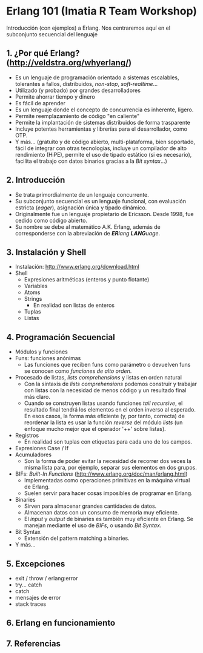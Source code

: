 # Erlang 101 (Imatia R Team Workshop)
Introducción (con ejemplos) a Erlang. Nos centraremos aquí en el subconjunto secuencial del lenguaje

## 1. ¿Por qué Erlang? (http://veldstra.org/whyerlang/)
* Es un lenguaje de programación orientado a sistemas escalables, tolerantes a fallos, distribuidos, *non-stop*, *soft-realtime*...
* Utilizado (y probado) por grandes desarrolladores
* Permite ahorrar tiempo y dinero
* Es fácil de aprender
* Es un lenguaje donde el concepto de concurrencia es inherente, ligero.
* Permite reemplazamiento de código "en caliente"
* Permite la implantación de sistemas distribuidos de forma trasparente
* Incluye potentes herramientas y librerías para el desarrollador, como OTP.
* Y más... (gratuito y de código abierto, multi-plataforma, bien soportado, fácil de integrar con otras tecnologías, incluye un compilador de alto rendimiento (HiPE), permite el uso de tipado estático (si es necesario), facilita el trabajo con datos binarios gracias a la *Bit syntax*...)

## 2. Introducción
- Se trata primordialmente de un lenguaje concurrente.
- Su subconjunto secuencial es un lenguaje funcional, con evaluación estricta (*eager*), asignación única y tipado dinámico.
- Originalmente fue un lenguaje propietario de Ericsson. Desde 1998, fue cedido como código abierto.
- Su nombre se debe al matemático A.K. Erlang, además de corresponderse con la abreviación de _**ER**lang **LANG**uage_.

## 3. Instalación y Shell
* Instalación: http://www.erlang.org/download.html
* Shell
    * Expresiones aritméticas (enteros y punto flotante)
    * Variables
    * Atoms
    * Strings
        * En realidad son listas de enteros
    * Tuplas
    * Listas

## 4. Programación Secuencial
* Módulos y funciones
* Funs: funciones anónimas
    * Las funciones que reciben funs como parámetro o devuelven funs se conocen como *funciones de alto orden*.
* Procesado de listas, *lists comprehensions* y listas en orden natural
    * Con la sintaxis de *lists comprehensions* podemos construir y trabajar con listas con la necesidad de menos código y un resultado final más claro.
    * Cuando se construyen listas usando funciones *tail recursive*, el resultado final tendrá los elementos en el orden inverso al esperado. En esos casos, la forma más eficiente (y, por tanto, correcta) de reordenar la lista es usar la función *reverse* del módulo *lists* (un enfoque mucho mejor que el operador '++' sobre listas).
* Registros
    * En realidad son tuplas con etiquetas para cada uno de los campos.
* Expresiones Case / If
* Acumuladores
    * Son la forma de poder evitar la necesidad de recorrer dos veces la misma lista para, por ejemplo, separar sus elementos en dos grupos.
* BIFs: *Built-In Functions* (http://www.erlang.org/doc/man/erlang.html)
   * Implementadas como operaciones primitivas en la máquina virtual de Erlang.
   * Suelen servir para hacer cosas imposibles de programar en Erlang.
* Binaries
   * Sirven para almacenar grandes cantidades de datos.
   * Almacenan datos con un consumo de memoria muy eficiente.
   * El *input* y *output* de binaries es también muy eficiente en Erlang. Se manejan mediante el uso de *BIFs*, o usando *Bit Syntax*.
* Bit Syntax
   * Extensión del pattern matching a binaries.
* Y más...

## 5. Excepciones
* exit / throw / erlang:error
* try... catch
* catch
* mensajes de error
* stack traces

## 6. Erlang en funcionamiento

## 7. Referencias
